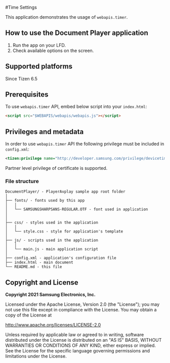 #Time Settings 

This application demonstrates the usage of `webapis.timer`. 

## How to use the Document Player application

1. Run the app on your LFD.
2. Check available options on the screen.

## Supported platforms

Since Tizen 6.5


## Prerequisites

To use `webapis.timer` API, embed below script into your `index.html`:

```html
<script src="$WEBAPIS/webapis/webapis.js"></script>
```

## Privileges and metadata

In order to use `webapis.timer` API the following privilege must be included in `config.xml`:

```xml
<tizen:privilege name="http://developer.samsung.com/privilege/devicetimer" />
```

Partner level privilege of certificate is supported.

### File structure

```
DocumentPlayer/ - PlayerAvplay sample app root folder
│
├── fonts/ - fonts used by this app
│   │
│   └── SAMSUNGSHARPSANS-REGULAR.OTF - font used in application
│  
│
├── css/ - styles used in the application
│   │
│   └── style.css - style for application's template
│
├── js/ - scripts used in the application
│   │
│   └── main.js - main application script
│
├── config.xml - application's configuration file
├── index.html - main document
└── README.md - this file
```


## Copyright and License

**Copyright 2021 Samsung Electronics, Inc.**

Licensed under the Apache License, Version 2.0 (the "License"); you may not use this file except in compliance with the License. You may obtain a copy of the License at

http://www.apache.org/licenses/LICENSE-2.0

Unless required by applicable law or agreed to in writing, software distributed under the License is distributed on an "AS IS" BASIS, WITHOUT WARRANTIES OR CONDITIONS OF ANY KIND, either express or implied. See the License for the specific language governing permissions and limitations under the License.
